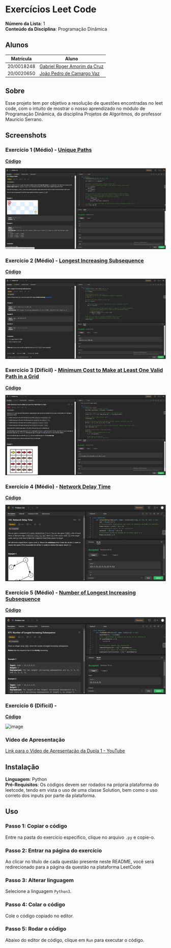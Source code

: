 
# Exercícios Leet Code

**Número da Lista**: 1<br>
**Conteúdo da Disciplina**: Programação Dinâmica<br>

## Alunos
|Matrícula | Aluno |
| -- | -- |
| 20/0018248  |  [Gabriel Roger Amorim da Cruz](https://github.com/GabrielRoger07) |
| 20/0020650  |  [João Pedro de Camargo Vaz](https://github.com/JoaoPedro0803) |

## Sobre 
Esse projeto tem por objetivo a resolução de questões encontradas no leet code, com o intuito de mostrar o nosso aprendizado no módulo de Programação Dinâmica, da disciplina Projetos de Algoritmos, do professor Maurício Serrano.

## Screenshots
### Exercício 1 (Médio) - [Unique Paths](https://leetcode.com/problems/unique-paths/description/)
[**Código**](https://github.com/projeto-de-algoritmos/PD_Exercicios_LeetCode/blob/master/UniquePaths/unique.py)<br>

![Resultado Exercicio 1](Assets/uniquePassando.PNG)

### Exercício 2 (Médio) - [Longest Increasing Subsequence](https://leetcode.com/problems/longest-increasing-subsequence/description/)
[**Código**](https://github.com/projeto-de-algoritmos/PD_Exercicios_LeetCode/blob/master/MaiorSubsequenciaCres/maiorSubseqCres.py)<br>

![Resultado Exercicio 2](Assets/MaiorSubPassando.PNG)

### Exercício 3 (Difícil) - [Minimum Cost to Make at Least One Valid Path in a Grid](https://leetcode.com/problems/minimum-cost-to-make-at-least-one-valid-path-in-a-grid/description/)
[**Código**](https://github.com/projeto-de-algoritmos/PD_Exercicios_LeetCode/blob/master/MinimumCost/MinCost.py)<br>

![Resultado Exercicio 3](Assets/MinCostPassando.PNG)

### Exercício 4 (Médio) - [Network Delay Time](https://leetcode.com/problems/network-delay-time/description/)
[**Código**](https://github.com/projeto-de-algoritmos/PD_Exercicios_LeetCode/blob/master/NetworkDelayTime/networkDelayTime.py)<br>

![Resultado Exercicio 4](Assets/NetworkDelayTime_Resultado.png)

### Exercício 5 (Médio) - [Number of Longest Increasing Subsequence](https://leetcode.com/problems/number-of-longest-increasing-subsequence/description/)
[**Código**](https://github.com/projeto-de-algoritmos/PD_Exercicios_LeetCode/blob/master/LongestIncreasingSubsequence/longestIncreasingSubsequence.py)<br>

![Resultado Exercicio 5](Assets/LongestIncreasingSubsequence_Resultado.png)

### Exercício 6 (Difícil) - []()
[**Código**]()<br>

![image]()


### Vídeo de Apresentação
[Link para o Vídeo de Apresentação da Dupla 1 - YouTube]()

## Instalação 
**Linguagem**: Python<br>
**Pré-Requisitos**: Os códigos devem ser rodados na própria plataforma do leetcode, tendo em vista o uso de uma classe Solution, bem como o uso correto dos inputs por parte da plataforma.

## Uso 
### Passo 1: Copiar o código
Entre na pasta do exercício específico, clique no arquivo `.py` e copie-o.

### Passo 2: Entrar na página do exercício
Ao clicar no título de cada questão presente neste README, você será redirecionado para a página da questão na plataforma LeetCode

### Passo 3: Alterar linguagem 
Selecione a linguagem `Python3`.

### Passo 4: Colar o código
Cole o código copiado no editor.

### Passo 5: Rodar o código
Abaixo do editor de código, clique em `Run` para executar o código.



